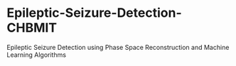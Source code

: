 # Epileptic-Seizure-Detection-CHBMIT
Epileptic Seizure Detection using Phase Space Reconstruction and Machine Learning Algorithms 
